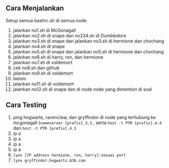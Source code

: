 ## Cara Menjalankan
Setup semua bashrc.sh di semua node.

1. jalankan no1.sh di McGonagall
2. jalankan no2.sh di snape dan no234.sh di Dumbledore
3. jalankan no3.sh di snape dan jalankan no3.sh di hermione dan chochang
4. jalankan no4.sh di snape
5. jalankan no5.sh di snape dan jalankan no5.sh di hermione dan chochang
6. jalankan no6.sh di harry, ron, dan hermione
7. jalankan no7.sh di voldemort
8. cek no8.sh dan github
9. jalankan no9.sh di voldemort
10. belom
11. jalankan no11.sh di voldemort
12. jalankan no12.sh di snape dan di node node yang dimention di soal



## Cara Testing
1. ping hogwarts, ravenclaw, dan gryffindor di node yang terhubung ke mcgonagall (`nameserver [prefix].3.3` , serta `host -t PTR [prefix].4.4 ` dan `host -t PTR [prefix].4.3`
2. ip a
3. ip a
4. ip a
5. ip a
6. `lynx [IP address hermione, ron, harry]:sesuai port `
7. `lynx gryffindor.hogwarts.A36.com`
